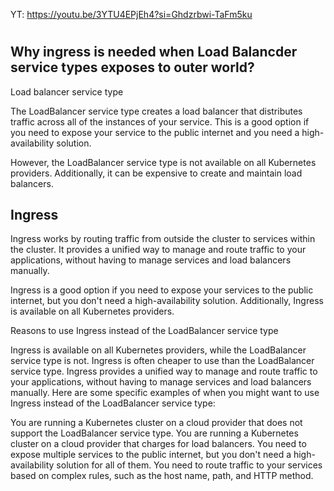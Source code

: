 YT: https://youtu.be/3YTU4EPjEh4?si=Ghdzrbwi-TaFm5ku  
#
Why ingress is needed when Load Balancder service types exposes to outer world?
---------------------------------------------

Load balancer service type

The LoadBalancer service type creates a load balancer that distributes traffic across all of the instances of your service. This is a good option if you need to expose your service to the public internet and you need a high-availability solution.

However, the LoadBalancer service type is not available on all Kubernetes providers. Additionally, it can be expensive to create and maintain load balancers.

Ingress
---------

Ingress works by routing traffic from outside the cluster to services within the cluster. It provides a unified way to manage and route traffic to your applications, without having to manage services and load balancers manually.

Ingress is a good option if you need to expose your services to the public internet, but you don't need a high-availability solution. Additionally, Ingress is available on all Kubernetes providers.

Reasons to use Ingress instead of the LoadBalancer service type

Ingress is available on all Kubernetes providers, while the LoadBalancer service type is not.
Ingress is often cheaper to use than the LoadBalancer service type.
Ingress provides a unified way to manage and route traffic to your applications, without having to manage services and load balancers manually.
Here are some specific examples of when you might want to use Ingress instead of the LoadBalancer service type:

You are running a Kubernetes cluster on a cloud provider that does not support the LoadBalancer service type.
You are running a Kubernetes cluster on a cloud provider that charges for load balancers.
You need to expose multiple services to the public internet, but you don't need a high-availability solution for all of them.
You need to route traffic to your services based on complex rules, such as the host name, path, and HTTP method.
